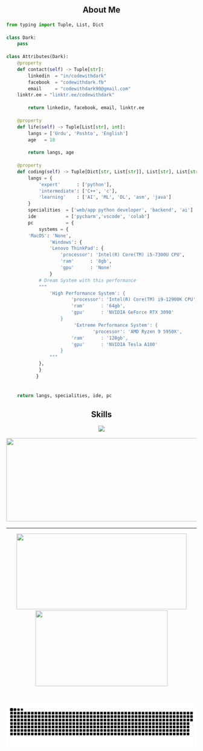 <h2 align="center">About Me </h2>

```python
from typing import Tuple, List, Dict

class Dark:
    pass

class Attributes(Dark):
    @property
    def contact(self) -> Tuple[str]:
        linkedin  = "in/codewithdark"
        facebook  = "codewithdark.fb"
        email     = "codewithdark90@gmail.com"
	linktr.ee = "linktr.ee/codewithdark"
	    
        return linkedin, facebook, email, linktr.ee

    @property
    def life(self) -> Tuple[List[str], int]:
        langs = ['Urdu', 'Poshto', 'English']
        age   = 18
		
        return langs, age
	
    @property
    def coding(self) -> Tuple[Dict[str, List[str]], List[str], List[str], Dict[str]]:
        langs = {
            'expert'      : ['python'],
            'intermediate': ['C++', 'c'],
            'learning'    : ['AI', 'ML', 'DL', 'asm', 'java']
        }
        specialities  = ['web/app python developer', 'backend', 'ai']
        ide           = ['pycharm','vscode', 'colab']
        pc            = {
            systems = {
		'MacOS': 'None',
                'Windows': {
		        'Lenovo ThinkPad': {
		            'processor': 'Intel(R) Core(TM) i5-7300U CPU',
		            'ram'      : '8gb',
		            'gpu'      : 'None'
		        }
		    # Dream System with this performance
		    """
		        'High Performance System': {
		                'processor': 'Intel(R) Core(TM) i9-12900K CPU',
		                'ram'      : '64gb',
		                'gpu'      : 'NVIDIA GeForce RTX 3090'
		            }
                         'Extreme Performance System': {
                                'processor': 'AMD Ryzen 9 5950X',
		                'ram'      : '128gb',
		                'gpu'      : 'NVIDIA Tesla A100'
		            }
		        """
			},
			}
		   }


	return langs, specialities, ide, pc
```
<h2 align="center">Skills </h2>

<p align="center">
  <a href="https://skillicons.dev">
    <img src="https://skillicons.dev/icons?i=python,pycharm,vscode,docker,gitlab,github,git,c,cpp,css,html" />
  </a>
</p>

<p align="center">
  <img width="800" height="220" src="https://streak-stats.demolab.com?user=codewithdark-git&theme=dark">
</p>


---


<p align="center">
  <img width="450" height="200" src="https://github-readme-stats.vercel.app/api?username=codewithdark-git&show_icons=true&theme=dark&show=prs_merged">
  <img width="350" height="200" src="https://github-readme-stats.vercel.app/api/top-langs/?username=codewithdark-git&size_weight=0.0005&count_weight=0.3&layout=donut&theme=dark">
</p>
 


<div id="header" align="center">
  <img src="https://komarev.com/ghpvc/?username=codewithdark-git&style=for-the-badge&color=orange" alt=""/>
</div>



<p align="center">
 <img width="1000" src="assets/github-snake.svg" alt="snake"/>
</p>


